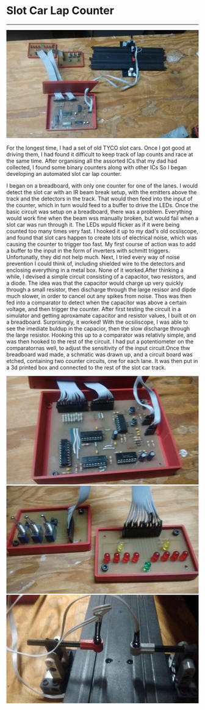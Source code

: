 # Slot Car Lap Counter
---

![Lap Counter Image](lapcounter.jpg)

For the longest time, I had a set of old TYCO slot cars. Once I got good at driving them, I had found it difficult to keep track of lap counts and race at the same time. After organising all the assorted ICs that my dad had collected, I found some binary counters along with other ICs So I began developing an automated slot car lap counter.


I began on a breadboard, with only one counter for one of the lanes. I would detect the slot car with an IR beam break setup, with the emitters above the track and the detectors in the track. That would then feed into the input of the counter, which in turn would feed to a buffer to drive the LEDs. Once the basic circuit was setup on a breadboard, there was a problem. Everything would work fine when the beam wss manually broken, but would fail when a slot car was run through it. The LEDs wpuld flicker as if it were being counted too many times very fast. I hooked it up to my dad's old ocsliscope, and found that slot cars happen to create lots of electrical noise, which was causing the counter to trigger too fast. My first course of action was to add a buffer to the input in the form of inverters with schmitt triggers. Unfortunatly, they did not help much. Next, I tried every way of noise prevention I could think of, including shielded wire to the detectors and enclosing everything in a metal box. None of it worked.After thinking a while, I devised a simple circuit consisting of a capacitor, two resistors, and a diode. The idea was that the capacitor would charge up very quickly through a small resistor, then discharge through the large resisor and dipde much slower, in order to cancel out any spikes from noise. Thos was then fed into a comparator to detect when the capacitor was above a certain voltage, and then trigger the counter. After first testing the circuit in a simulator and getting aproxamate capacitor and resistor values, I built ot on a breadboard. Surprisingly, it worked! With the ocsiliscope, I was able to see the imediate buldup in the capacior, then the slow discharge through the large resistor. Hooking this up to a comparator was relativly simple, and was then hooked to the rest of the circuit. I had put a potentiometer on the comparatornas well, to adjust the sensitivity of the input circuit.Once thw breadboard wad made, a schmatic was drawn up, and a circuit board was etched, containing two counter circuits, one for each lane. It was then put in a 3d printed box and connected to the rest of the slot car track.

![Lap Counter Main Board](lapcounter_main.jpg)
![Lap Counter Aux Boards](lapcounter_aux.jpg)
![Lap Counter Track](lapcounter_track.jpg)
